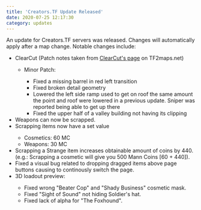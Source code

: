 ```yaml
---
title: 'Creators.TF Update Released'
date: 2020-07-25 12:17:30
category: updates
---
```


<p>An update for Creators.TF servers was released. Changes will automatically apply after a map change. Notable changes include:</p>
<ul>
	<li>ClearCut (Patch notes taken from <a href="https://tf2maps.net/downloads/clearcut.5682/update?update=24471" target="_blank">ClearCut's page</a> on TF2maps.net)</li>
	<ul>
		<li>Minor Patch:</li>
		<ul>
			<li>Fixed a missing barrel in red left transition</li>
			<li>Fixed broken detail geometry</li>
			<li>Lowered the left side ramp used to get on roof the same amount the point and roof were lowered in a previous update. Sniper was reported being able to get up there</li>
			<li>Fixed the upper half of a valley building not having its clipping</li>
		</ul>
	</ul>
	<li>Weapons can now be scrapped.</li>
	<li>Scrapping items now have a set value</li>
	<ul>
		<li>Cosmetics: 60 MC</li>
		<li>Weapons: 30 MC</li>
	</ul>
	<li>Scrapping a Strange item increases obtainable amount of coins by 440. (e.g.: Scrapping a cosmetic will give you 500 Mann Coins [60 + 440]).</li>
	<li>Fixed a visual bug related to dropping dragged items above page buttons causing to continously switch the page.</li>
	<li>3D loadout preview:</li>
	<ul>
		<li>Fixed wrong "Beater Cop" and "Shady Business" cosmetic mask.</li>
		<li>Fixed "Sight of Sound" not hiding Soldier's hat.</li>
		<li>Fixed lack of alpha for "The Foxhound".</li>
	</ul>
</ul>
